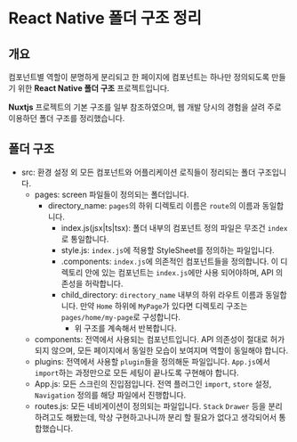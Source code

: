# React Native 폴더 구조 정리
## 개요
컴포넌트별 역할이 분명하게 분리되고 한 페이지에 컴포넌트는 하나만 정의되도록 만들기 위한 **React Native 폴더 구조** 프로젝트입니다.

**Nuxtjs** 프로젝트의 기본 구조를 일부 참조하였으며, 웹 개발 당시의 경험을 살려 주로 이용하던 폴더 구조를 정리했습니다.
## 폴더 구조
- src: 환경 설정 외 모든 컴포넌트와 어플리케이션 로직들이 정리되는 폴더 구조입니다.
  - pages: screen 파일들이 정의되는 폴더입니다.
    - directory_name: ```pages```의 하위 디렉토리 이름은 ```route```의 이름과 동일합니다.
      - index.js(jsx|ts|tsx): 폴더 내부의 컴포넌트 정의 파일은 무조건 ```index```로 통일합니다.
      - style.js: ```index.js```에 적용할 StyleSheet를 정의하는 파일입니다.
      - .components: ```index.js```에 의존적인 컴포넌트들을 정의합니다. 이 디렉토리 안에 있는 컴포넌트는 ```index.js```에만 사용 되어야하며, API 의존성을 허락합니다.
      - child_directory: ```directory_name``` 내부의 하위 라우트 이름과 동일합니다. 만약 ```Home``` 하위에 ```MyPage```가 있다면 디렉토리 구조는 ```pages/home/my-page```로 구성합니다.
        - 위 구조를 계속해서 반복합니다.
  - components: 전역에서 사용되는 컴포넌트입니다. API 의존성이 절대로 허가되지 않으며, 모든 페이지에서 동일한 모습이 보여지며 역할이 동일해야 합니다.
  - plugins: 전역에서 사용할 ```plugin```들을 정의해둔 파일입니다. ```App.js```에서 ```import```하는 과정만으로 모든 세팅이 끝나도록 구현해야 합니다.
  - App.js: 모든 스크린의 진입점입니다. 전역 플러그인 ```import```, ```store``` 설정, ```Navigation``` 정의를 해당 파일에서 진행합니다.
  - routes.js: 모든 네비게이션이 정의되는 파일입니다. ```Stack``` ```Drawer``` 등을 분리하려고도 해봤는데, 막상 구현하고나니까 분리 할 필요가 없다고 생각되어서 통합했습니다.